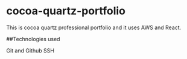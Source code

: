 # cocoa-quartz-portfolio

This is cocoa quartz professional portfolio and it uses AWS and React.

##Technologies used

Git and Github
SSH
